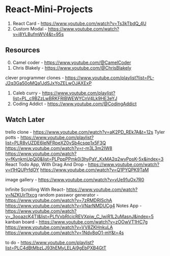 # React-Mini-Projects
1. React Card - https://www.youtube.com/watch?v=Ts3kTbdQ_4U
2. Custom Modal - https://www.youtube.com/watch?v=i8YLBufmWV4&t=95s





## Resources 
0. Camel coder - https://www.youtube.com/@CamelCoder 
1. Chris Blakely - https://www.youtube.com/@ChrisBlakely

clever programmer clones - https://www.youtube.com/playlist?list=PL-J2q3Ga50oMQa1JdSJxYoZELwOJAXExP
1. Caleb curry - https://www.youtube.com/playlist?list=PL_c9BZzLwBRKFRIBWEWYCnV4Lk9HE3eYJ
2. Coding Addict - https://www.youtube.com/@CodingAddict 


## Watch Later
trello clone - https://www.youtube.com/watch?v=aK2PD_REk7A&t=12s
Tyler potts - https://www.youtube.com/playlist?list=PLR8vUZDE6IeNFRpeXZ0vSb4csqp1x5F3Q
https://www.youtube.com/watch?v=r-m3L3m2IW8
https://www.youtube.com/watch?v=fKynkmUpQj0&list=PLPppPPmk0i3hyPaY_KxMA2q2wyPpsK-5x&index=3
React Todo App, With Drag And Drop - https://www.youtube.com/watch?v=t1HQUPrfdOY
https://www.youtube.com/watch?v=Q1PYQPK9TaM

image gallery - https://www.youtube.com/watch?v=vUe91uOx7R0


Infinite Scrolling With React- https://www.youtube.com/watch?v=NZKUirTtxcg
random passwor generator - https://www.youtube.com/watch?v=7zRMDRISchA
https://www.youtube.com/watch?v=VNarNMDUCg4
Notes App - https://www.youtube.com/watch?v=_3ooazcK4TI&list=PLfVxbRIcicREVXpiw_C_IwiR1L2uMasnJ&index=5
kanban board - https://www.youtube.com/watch?v=zOOwVT1HC7g https://www.youtube.com/watch?v=VV8ZKHnkuLA https://www.youtube.com/watch?v=1Ndv8qO1-mY&t=4s

to do - https://www.youtube.com/playlist?list=PLC4dBtMbzLJ93hEMyLELAi9gEbPXB4GtT

